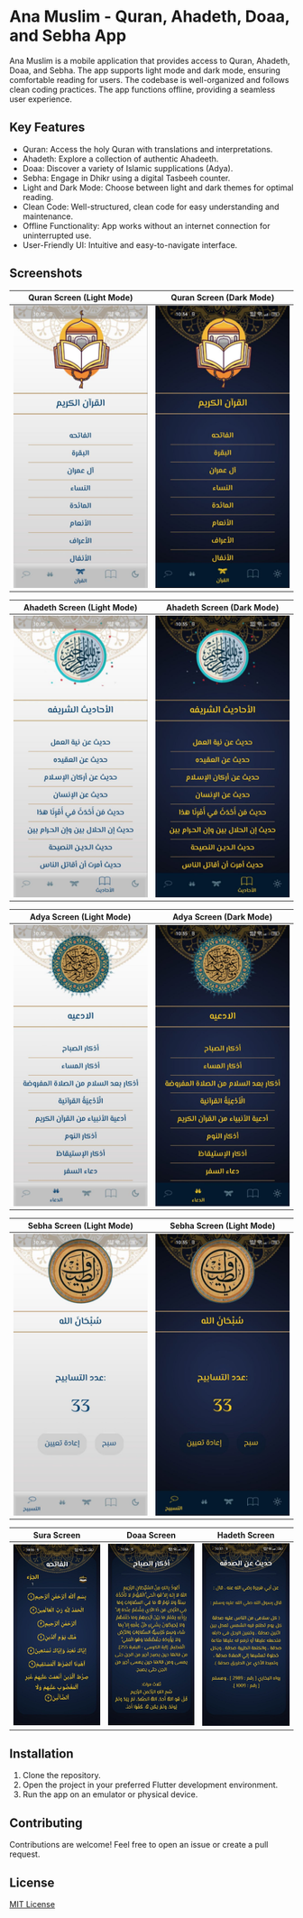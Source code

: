 # Ana Muslim - Quran, Ahadeth, Doaa, and Sebha App

Ana Muslim is a mobile application that provides access to Quran, Ahadeth, Doaa, and Sebha. The app supports light mode and dark mode, ensuring comfortable reading for users. The codebase is well-organized and follows clean coding practices. The app functions offline, providing a seamless user experience.

## Key Features

- Quran: Access the holy Quran with translations and interpretations.
- Ahadeth: Explore a collection of authentic Ahadeeth.
- Doaa: Discover a variety of Islamic supplications (Adya).
- Sebha: Engage in Dhikr using a digital Tasbeeh counter.
- Light and Dark Mode: Choose between light and dark themes for optimal reading.
- Clean Code: Well-structured, clean code for easy understanding and maintenance.
- Offline Functionality: App works without an internet connection for uninterrupted use.
- User-Friendly UI: Intuitive and easy-to-navigate interface.

## Screenshots

| Quran Screen (Light Mode) | Quran Screen (Dark Mode) |
| :------: | :----------: |
| ![conversations Screen](screenshots/quran_l.jpg) | ![messaging Screen](screenshots/quran_d.jpg) |

| Ahadeth Screen (Light Mode) | Ahadeth Screen (Dark Mode) |
| :------: | :----------: |
| ![ForgotPassword Screen](screenshots/ahadeth_l.jpg) | ![SavedProducts Screen](screenshots/ahadeth_d.jpg) |

| Adya Screen (Light Mode) | Adya Screen (Dark Mode) |
| :------: | :----------: |
| ![conversations Screen](screenshots/adya_l.jpg) | ![messaging Screen](screenshots/adya_d.jpg) |

| Sebha Screen (Light Mode) | Sebha Screen (Light Mode) |
| :------: | :----------: |
| ![ForgotPassword Screen](screenshots/sebha_l.jpg) | ![SavedProducts Screen](screenshots/sebha_d.jpg) |

| Sura Screen | Doaa Screen | Hadeth Screen |
| :------: | :----------: | :----------: |
| ![myAccount](screenshots/sura.jpg) | ![Settings](screenshots/doaa.jpg) | ![myAds](screenshots/hadeeth.jpg) |


## Installation

1. Clone the repository.
2. Open the project in your preferred Flutter development environment.
3. Run the app on an emulator or physical device.

## Contributing

Contributions are welcome! Feel free to open an issue or create a pull request.

## License

[MIT License](LICENSE)

